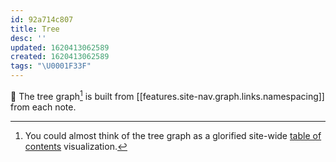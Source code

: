 ```yaml
---
id: 92a714c807
title: Tree
desc: ''
updated: 1620413062589
created: 1620413062589
tags: "\U0001F33F"
---
```

🌳 The tree graph[^ha] is built from [[features.site-nav.graph.links.namespacing]] from each note. 

[^ha]: You could almost think of the tree graph as a glorified site-wide [table of contents](https://en.wikipedia.org/wiki/Table_of_contents) visualization.

